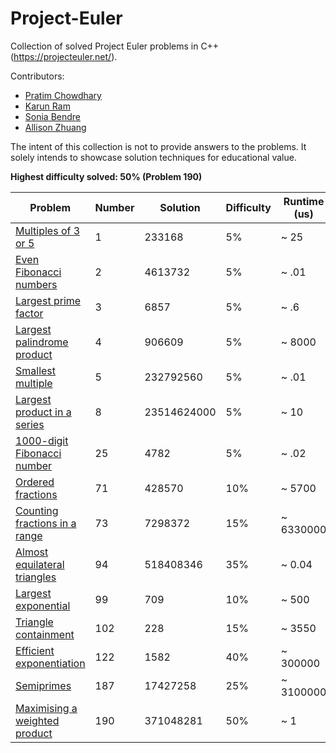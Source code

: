 # Project-Euler
Collection of solved Project Euler problems in C++ (https://projecteuler.net/).

Contributors:

- [Pratim Chowdhary](https://github.com/cpratim)
- [Karun Ram](https://github.com/KamiV2)
- [Sonia Bendre](https://github.com/SoniaBendre)
- [Allison Zhuang](https://github.com/allisonzhuang)

The intent of this collection is not to provide answers to the problems. It solely intends to showcase solution techniques for educational value.

**Highest difficulty solved: 50% (Problem 190)**

| Problem                                                               | Number | Solution    | Difficulty | Runtime (us) | Code                                                                                     |
|-----------------------------------------------------------------------|--------|-------------|------------|--------------|------------------------------------------------------------------------------------------|
| [Multiples of 3 or 5](https://projecteuler.net/problem=1)             | 1      | 233168      | 5%         | ~ 25         | [problem1.h](https://github.com/cpratim/Project-Euler/blob/main/problems/problem1.h)     |
| [Even Fibonacci numbers](https://projecteuler.net/problem=2)          | 2      | 4613732     | 5%         | ~ .01        | [problem2.h](https://github.com/cpratim/Project-Euler/blob/main/problems/problem2.h)     |
| [Largest prime factor](https://projecteuler.net/problem=3)            | 3      | 6857        | 5%         | ~ .6         | [problem3.h](https://github.com/cpratim/Project-Euler/blob/main/problems/problem3.h)     |
| [Largest palindrome product](https://projecteuler.net/problem=4)      | 4      | 906609      | 5%         | ~ 8000       | [problem4.h](https://github.com/cpratim/Project-Euler/blob/main/problems/problem4.h)     |
| [Smallest multiple](https://projecteuler.net/problem=5)               | 5      | 232792560   | 5%         | ~ .01        | [problem5.h](https://github.com/cpratim/Project-Euler/blob/main/problems/problem5.h)     |
| [Largest product in a series](https://projecteuler.net/problem=8)     | 8      | 23514624000 | 5%         | ~ 10         | [problem8.h](https://github.com/cpratim/Project-Euler/blob/main/problems/problem8.h)     |
| [1000-digit Fibonacci number](https://projecteuler.net/problem=25)    | 25     | 4782        | 5%         | ~ .02        | [problem25.h](https://github.com/cpratim/Project-Euler/blob/main/problems/problem25.h)   |
| [Ordered fractions](https://projecteuler.net/problem=71)              | 71     | 428570      | 10%        | ~ 5700       | [problem71.h](https://github.com/cpratim/Project-Euler/blob/main/problems/problem71.h)   |
| [Counting fractions in a range](https://projecteuler.net/problem=73)  | 73     | 7298372     | 15%        | ~ 6330000    | [problem73.h](https://github.com/cpratim/Project-Euler/blob/main/problems/problem73.h)   |
| [Almost equilateral triangles](https://projecteuler.net/problem=94)   | 94     | 518408346   | 35%        | ~ 0.04       | [problem94.h](https://github.com/cpratim/Project-Euler/blob/main/problems/problem94.h)   |
| [Largest exponential](https://projecteuler.net/problem=99)            | 99     | 709         | 10%        | ~ 500        | [problem99.h](https://github.com/cpratim/Project-Euler/blob/main/problems/problem99.h)   |
| [Triangle containment](https://projecteuler.net/problem=102)          | 102    | 228         | 15%        | ~ 3550       | [problem102.h](https://github.com/cpratim/Project-Euler/blob/main/problems/problem102.h) |
| [Efficient exponentiation](https://projecteuler.net/problem=122)      | 122    | 1582        | 40%        | ~ 300000     | [problem122.h](https://github.com/cpratim/Project-Euler/blob/main/problems/problem122.h) |
| [Semiprimes](https://projecteuler.net/problem=187)                    | 187    | 17427258    | 25%        | ~ 3100000    | [problem187.h](https://github.com/cpratim/Project-Euler/blob/main/problems/problem187.h) |
| [Maximising a weighted product](https://projecteuler.net/problem=190) | 190    | 371048281   | 50%        | ~ 1          | [problem190.h](https://github.com/cpratim/Project-Euler/blob/main/problems/problem190.h) |

